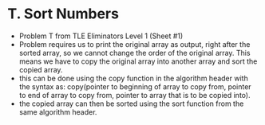 # T. Sort Numbers

* Problem T from TLE Eliminators Level 1 (Sheet #1)
* Problem requires us to print the original array as output, right after the sorted array, so we cannot change the order of the original array. This means we have to copy the original array into another array and sort the copied array.
* this can be done using the copy function in the algorithm header with the syntax as: copy(pointer to beginning of array to copy from, pointer to end of array to copy from, pointer to array that is to be copied into).
* the copied array can then be sorted using the sort function from the same algorithm header.